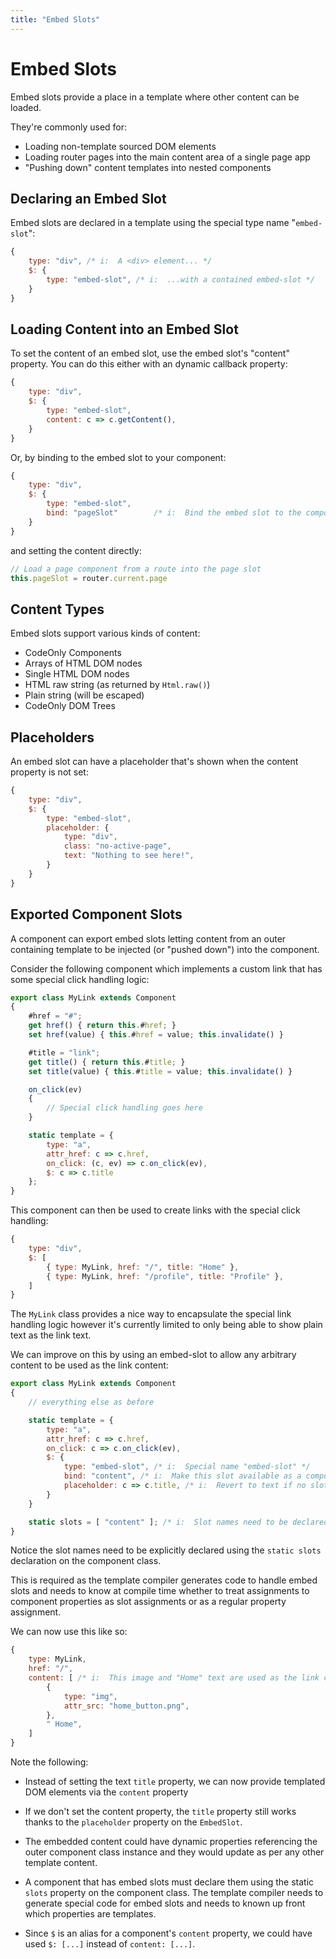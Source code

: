```yaml
---
title: "Embed Slots"
---
```

# Embed Slots

Embed slots provide a place in a template where other content can be loaded.

They're commonly used for:

* Loading non-template sourced DOM elements
* Loading router pages into the main content area of a single page app
* "Pushing down" content templates into nested components


## Declaring an Embed Slot

Embed slots are declared in a template using the special type name "`embed-slot`":

```js
{
    type: "div", /* i:  A <div> element... */
    $: {
        type: "embed-slot", /* i:  ...with a contained embed-slot */
    }
}
```

## Loading Content into an Embed Slot

To set the content of an embed slot, use the embed slot's "content" property. You
can do this either with an dynamic callback property:

```js
{
    type: "div",
    $: {
        type: "embed-slot",
        content: c => c.getContent(),
    }
}
```

Or, by binding to the embed slot to your component:

```js
{
    type: "div",
    $: {
        type: "embed-slot",
        bind: "pageSlot"        /* i:  Bind the embed slot to the component */
    }
}
```

and setting the content directly:

```js
// Load a page component from a route into the page slot
this.pageSlot = router.current.page
```


## Content Types

Embed slots support various kinds of content:

* CodeOnly Components
* Arrays of HTML DOM nodes
* Single HTML DOM nodes
* HTML raw string (as returned by `Html.raw()`)
* Plain string (will be escaped)
* CodeOnly DOM Trees



## Placeholders

An embed slot can have a placeholder that's shown when the content property
is not set:


```js
{
    type: "div",
    $: {
        type: "embed-slot",
        placeholder: {
            type: "div",
            class: "no-active-page",
            text: "Nothing to see here!",
        }
    }
}
```

## Exported Component Slots

A component can export embed slots letting content from an outer
containing template to be injected (or "pushed down") into the component.

Consider the following component which implements a custom link that has 
some special click handling logic:

```js
export class MyLink extends Component
{
    #href = "#";
    get href() { return this.#href; }
    set href(value) { this.#href = value; this.invalidate() }

    #title = "link";
    get title() { return this.#title; }
    set title(value) { this.#title = value; this.invalidate() }

    on_click(ev)
    {
        // Special click handling goes here
    }

    static template = {
        type: "a",
        attr_href: c => c.href,
        on_click: (c, ev) => c.on_click(ev),
        $: c => c.title
    };
}
```

This component can then be used to create links with the special click handling:

```js
{
    type: "div",
    $: [
        { type: MyLink, href: "/", title: "Home" },
        { type: MyLink, href: "/profile", title: "Profile" },
    ]
}
```

The `MyLink` class provides a nice way to encapsulate the special link handling
logic however it's currently limited to only being able to show plain text as
the link text.

We can improve on this by using an embed-slot to allow any arbitrary content to 
be used as the link content:

```js
export class MyLink extends Component
{
    // everything else as before

    static template = {
        type: "a",
        attr_href: c => c.href,
        on_click: c => c.on_click(ev),
        $: {
            type: "embed-slot", /* i:  Special name "embed-slot" */
            bind: "content", /* i:  Make this slot available as a component property */
            placeholder: c => c.title, /* i:  Revert to text if no slot content */
        }
    }

    static slots = [ "content" ]; /* i:  Slot names need to be declared */
}
```

<div class="tip">

Notice the slot names need to be explicitly declared using the `static slots` 
declaration on the component class.  

This is required as the template compiler generates code to handle
embed slots and needs to know at compile time whether to treat assignments
to component properties as slot assignments or as a regular property assignment.

</div>

We can now use this like so:

```js
{
    type: MyLink, 
    href: "/", 
    content: [ /* i:  This image and "Home" text are used as the link content */
        {
            type: "img",
            attr_src: "home_button.png",
        },
        " Home",
    ]
}
```

Note the following:

* Instead of setting the text `title` property, we can now provide
  templated DOM elements via the `content` property

* If we don't set the content property, the `title` property still 
  works thanks to the `placeholder` property on the `EmbedSlot`.

* The embedded content could have dynamic properties referencing the 
  outer component class instance and they would update as per any 
  other template content.

* A component that has embed slots must declare them using the static
  `slots` property on the component class.  The template compiler
  needs to generate special code for embed slots and needs to known 
  up front which properties are templates.

* Since `$` is an alias for a component's `content` property, we
  could have used `$: [...]` instead of `content: [...]`.


